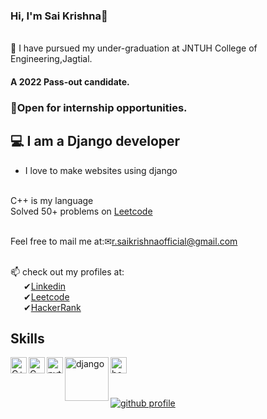 
### Hi, I'm Sai Krishna🙌

<br>🌱 I have pursued my under-graduation at JNTUH College of Engineering,Jagtial. 
#### A 2022 Pass-out candidate.
### 📌Open for internship opportunities.

## 💻 I am a Django developer

- I love to make websites using django

<br> C++ is my language
<br>Solved 50+ problems on [Leetcode](https://leetcode.com/saikrishnar/)

<br>Feel free to mail me at:✉<a href='mailto:r.saikrishnaofficial@gmail.com'>r.saikrishnaofficial@gmail.com</a><br>

<br>📫 check out my profiles at:
<br>&ensp;&ensp;&ensp;✔<a target='_blank' href='https://www.linkedin.com/in/saikrishnaramagiri/'>Linkedin</a>
<br>&ensp;&ensp;&ensp;✔<a href='https://leetcode.com/saikrishnar/'>Leetcode</a>
<br>&ensp;&ensp;&ensp;✔<a href='https://www.hackerrank.com/r_saikrishnaoff'>HackerRank</a>

## Skills

<img align="left" alt="C++" width="26px" src="https://raw.githubusercontent.com/jmnote/z-icons/master/svg/cpp.svg"/>
<img align="left" alt="C" width="26px" src="https://raw.githubusercontent.com/jmnote/z-icons/master/svg/c.svg" />
<img align="left" alt="python" width="26px" src="https://raw.githubusercontent.com/jmnote/z-icons/master/svg/python.svg" /> 
<img align="left" alt="django" width="70px" src="https://raw.githubusercontent.com/gilbarbara/logos/f4c8e8b933aa80ce83b6d6d387e016bf4cb4e376/logos/django.svg">
<img align="left" alt="bootstrap" width="26px" src="https://raw.githubusercontent.com/gilbarbara/logos/f4c8e8b933aa80ce83b6d6d387e016bf4cb4e376/logos/bootstrap.svg">
<br><br>



<br>[![github profile](https://github-readme-stats.vercel.app/api?username=rsaikrishnagithub&show_icons=true&include_all_commits=true&theme=radical)]()
